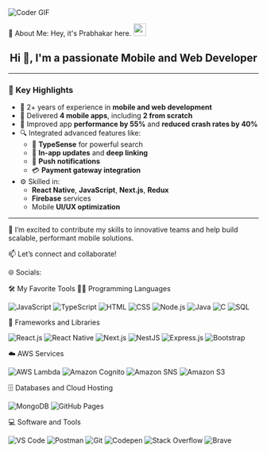 <img alt="Coder GIF" src="https://i.pinimg.com/originals/77/ca/a3/77caa32884d735d439ade45ba37feaf2.gif" />

💫 About Me:
Hey, it's Prabhakar here. <img src="https://media.giphy.com/media/hvRJCLFzcasrR4ia7z/giphy.gif" width="25px">

<h2 align="center">Hi 👋, I'm a passionate Mobile and Web Developer</h2>

---

### 🚀 Key Highlights

- 💼 2+ years of experience in **mobile and web development**
- 📱 Delivered **4 mobile apps**, including **2 from scratch**
- 🚀 Improved app **performance by 55%** and **reduced crash rates by 40%**
- 🔍 Integrated advanced features like:
  - 🔎 **TypeSense** for powerful search
  - 📲 **In-app updates** and **deep linking**
  - 🔔 **Push notifications**
  - 💳 **Payment gateway integration**
- ⚙️ Skilled in:
  - **React Native**, **JavaScript**, **Next.js**, **Redux**
  - **Firebase** services
  - Mobile **UI/UX optimization**

---

💬 I’m excited to contribute my skills to innovative teams and help build scalable, performant mobile solutions.

📫 Let’s connect and collaborate!


🌐 Socials:


🛠️ My Favorite Tools
👨‍💻 Programming Languages
<p> <img alt="JavaScript" src="https://img.shields.io/badge/JavaScript-F7DF1E.svg?logo=javascript&logoColor=black"> <img alt="TypeScript" src="https://img.shields.io/badge/TypeScript-007ACC.svg?logo=typescript&logoColor=white"> <img alt="HTML" src="https://img.shields.io/badge/HTML-E34F26.svg?logo=html5&logoColor=white"> <img alt="CSS" src="https://img.shields.io/badge/CSS-1572B6.svg?logo=css3&logoColor=white"> <img alt="Node.js" src="https://img.shields.io/badge/Node.js-43853D.svg?logo=node.js&logoColor=white"> <img alt="Java" src="https://img.shields.io/badge/Java-007396.svg?logo=java&logoColor=white"> <img alt="C" src="https://custom-icon-badges.herokuapp.com/badge/C-03599C.svg?logo=c-in-hexagon&logoColor=white"> <img alt="SQL" src="https://custom-icon-badges.herokuapp.com/badge/SQL-025E8C.svg?logo=database&logoColor=white"> </p>
🧰 Frameworks and Libraries
<p> <img alt="React.js" src="https://img.shields.io/badge/React.js-20232a.svg?logo=react&logoColor=%2361DAFB"> <img alt="React Native" src="https://img.shields.io/badge/React%20Native-20232a.svg?logo=react&logoColor=%2361DAFB"> <img alt="Next.js" src="https://img.shields.io/badge/Next.js-000000?logo=next.js&logoColor=white"> <img alt="NestJS" src="https://img.shields.io/badge/NestJS-E0234E.svg?logo=nestjs&logoColor=white"> <img alt="Express.js" src="https://img.shields.io/badge/Express.js-404d59.svg?logo=express&logoColor=white"> <img alt="Bootstrap" src="https://img.shields.io/badge/Bootstrap-7952B3.svg?logo=bootstrap&logoColor=white"> </p>
☁️ AWS Services
<p> <img alt="AWS Lambda" src="https://img.shields.io/badge/AWS Lambda-FF9900.svg?logo=amazon-aws&logoColor=white"> <img alt="Amazon Cognito" src="https://img.shields.io/badge/AWS Cognito-4B32C3.svg?logo=amazon-aws&logoColor=white"> <img alt="Amazon SNS" src="https://img.shields.io/badge/AWS SNS-FF4F00.svg?logo=amazon-aws&logoColor=white"> <img alt="Amazon S3" src="https://img.shields.io/badge/AWS S3-569A31.svg?logo=amazon-aws&logoColor=white"> </p>
🗄️ Databases and Cloud Hosting
<p> <img alt="MongoDB" src ="https://img.shields.io/badge/MongoDB-4ea94b.svg?logo=mongodb&logoColor=white"> <img alt="GitHub Pages" src="https://img.shields.io/badge/GitHub%20Pages-327FC7.svg?logo=github&logoColor=white"> </p>
💻 Software and Tools
<p> <img alt="VS Code" src="https://img.shields.io/badge/Visual%20Studio%20Code-0078d7.svg?logo=visual-studio-code&logoColor=white"> <img alt="Postman" src="https://img.shields.io/badge/Postman-FF6C37?logo=postman&logoColor=white"> <img alt="Git" src="https://img.shields.io/badge/Git-F05033.svg?logo=git&logoColor=white"> <img alt="Codepen" src="https://img.shields.io/badge/Codepen-000000.svg?logo=codepen&logoColor=white"> <img alt="Stack Overflow" src="https://img.shields.io/badge/-Stack%20Overflow-FE7A16?logo=stack-overflow&logoColor=white"> <img alt="Brave" src="https://img.shields.io/badge/-Brave-FB542B?logo=brave&logoColor=white"> </p>
